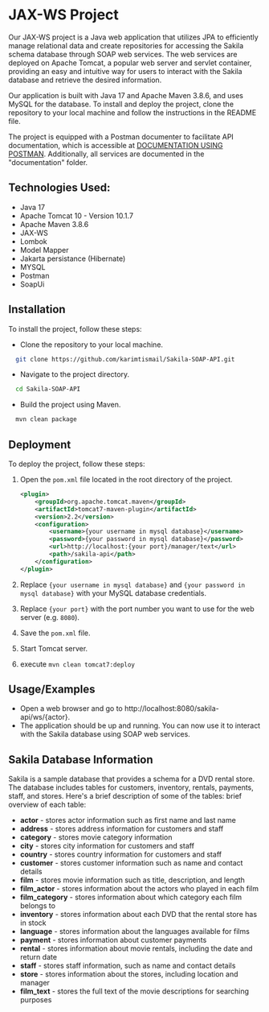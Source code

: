 # JAX-WS Project

Our JAX-WS project is a Java web application that utilizes JPA to efficiently manage relational data and create
repositories for accessing the Sakila schema database through SOAP web services. The web services are deployed on Apache
Tomcat, a popular web server and servlet container, providing an easy and intuitive way for users to interact with the
Sakila database and retrieve the desired information.

Our application is built with Java 17 and Apache Maven 3.8.6, and uses MySQL for the database. To install and deploy the
project, clone the repository to your local machine and follow the instructions in the README file.

The project is equipped with a Postman documenter to facilitate API documentation, which is accessible at [DOCUMENTATION USING POSTMAN](https://documenter.getpostman.com/view/25978326/2s93XsYS7a). Additionally, all services are documented in the "documentation" folder.

## Technologies Used:

- Java 17
- Apache Tomcat 10 - Version 10.1.7
- Apache Maven 3.8.6
- JAX-WS
- Lombok
- Model Mapper
- Jakarta persistance (Hibernate)
- MYSQL
- Postman
- SoapUi

## Installation

To install the project, follow these steps:

- Clone the repository to your local machine.

```bash
  git clone https://github.com/karimtismail/Sakila-SOAP-API.git
```

- Navigate to the project directory.

```bash    
  cd Sakila-SOAP-API
```

- Build the project using Maven.

```bash
  mvn clean package
````

## Deployment

To deploy the project, follow these steps:

1. Open the `pom.xml` file located in the root directory of the project.

    ```xml
    <plugin>
        <groupId>org.apache.tomcat.maven</groupId>
        <artifactId>tomcat7-maven-plugin</artifactId>
        <version>2.2</version>
        <configuration>
            <username>{your username in mysql database}</username>
            <password>{your password in mysql database}</password>
            <url>http://localhost:{your port}/manager/text</url>
            <path>/sakila-api</path>
        </configuration>
    </plugin>
    ```

2. Replace `{your username in mysql database}` and `{your password in mysql database}` with your MySQL database
   credentials.
3. Replace `{your port}` with the port number you want to use for the web server (e.g. `8080`).
4. Save the `pom.xml` file.
5. Start Tomcat server.
6. execute ```mvn clean tomcat7:deploy```

## Usage/Examples

- Open a web browser and go to http://localhost:8080/sakila-api/ws/{actor}.
- The application should be up and running. You can now use it to interact with the Sakila database using SOAP web services.

## Sakila Database Information

Sakila is a sample database that provides a schema for a DVD rental store. The database includes tables for
customers, inventory, rentals, payments, staff, and stores. Here's a brief description of some of the tables: brief
overview of each table:

- **actor** - stores actor information such as first name and last name
- **address** - stores address information for customers and staff
- **category** - stores movie category information
- **city** - stores city information for customers and staff
- **country** - stores country information for customers and staff
- **customer** - stores customer information such as name and contact details
- **film** - stores movie information such as title, description, and length
- **film_actor** - stores information about the actors who played in each film
- **film_category** - stores information about which category each film belongs to
- **inventory** - stores information about each DVD that the rental store has in stock
- **language** - stores information about the languages available for films
- **payment** - stores information about customer payments
- **rental** - stores information about movie rentals, including the date and return date
- **staff** - stores staff information, such as name and contact details
- **store** - stores information about the stores, including location and manager
- **film_text** - stores the full text of the movie descriptions for searching purposes

